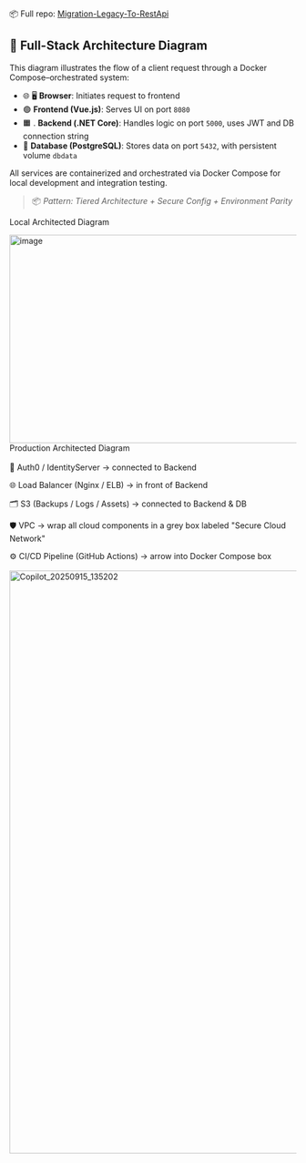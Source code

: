 
📦 Full repo: [Migration-Legacy-To-RestApi](https://github.com/GregHowe/Migration-Legacy-To-RestApi)

## 🐳 Full-Stack Architecture Diagram

This diagram illustrates the flow of a client request through a Docker Compose–orchestrated system:

- 🌐 🖥️ **Browser**: Initiates request to frontend
- 🟢 **Frontend (Vue.js)**: Serves UI on port `8080`
- 🟧 . **Backend (.NET Core)**: Handles logic on port `5000`, uses JWT and DB connection string
- 🐘  **Database (PostgreSQL)**: Stores data on port `5432`, with persistent volume `dbdata`

All services are containerized and orchestrated via Docker Compose for local development and integration testing.

> 📦 *Pattern: Tiered Architecture + Secure Config + Environment Parity*

Local Architected Diagram

<img width="640" height="366" alt="image" src="https://github.com/user-attachments/assets/b309b07f-ea9c-430a-aaa3-58c5ae9a0f27" />

<br>
Production Architected Diagram
<br>
<br>
🔐 Auth0 / IdentityServer → connected to Backend

🌐 Load Balancer (Nginx / ELB) → in front of Backend

🗂️ S3 (Backups / Logs / Assets) → connected to Backend & DB

🛡️ VPC → wrap all cloud components in a grey box labeled "Secure Cloud Network"

⚙️ CI/CD Pipeline (GitHub Actions) → arrow into Docker Compose box
<br><br>
<img width="1536" height="1024" alt="Copilot_20250915_135202" src="https://github.com/user-attachments/assets/1be9f64b-75ff-42b6-a5df-9f4324bcf0d4" />
